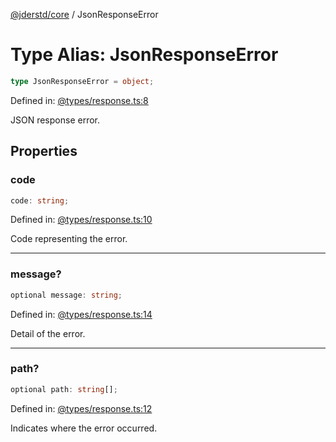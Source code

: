 [@jderstd/core](../README.md) / JsonResponseError

# Type Alias: JsonResponseError

```ts
type JsonResponseError = object;
```

Defined in: [@types/response.ts:8](https://github.com/jderstd/javascript/blob/02a527e4c93d44346d8d60c7eebfc9fd7e020c79/packages/core/src/@types/response.ts#L8)

JSON response error.

## Properties

### code

```ts
code: string;
```

Defined in: [@types/response.ts:10](https://github.com/jderstd/javascript/blob/02a527e4c93d44346d8d60c7eebfc9fd7e020c79/packages/core/src/@types/response.ts#L10)

Code representing the error.

***

### message?

```ts
optional message: string;
```

Defined in: [@types/response.ts:14](https://github.com/jderstd/javascript/blob/02a527e4c93d44346d8d60c7eebfc9fd7e020c79/packages/core/src/@types/response.ts#L14)

Detail of the error.

***

### path?

```ts
optional path: string[];
```

Defined in: [@types/response.ts:12](https://github.com/jderstd/javascript/blob/02a527e4c93d44346d8d60c7eebfc9fd7e020c79/packages/core/src/@types/response.ts#L12)

Indicates where the error occurred.
